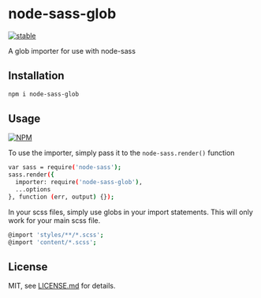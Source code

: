 # node-sass-glob

[![stable](http://badges.github.io/stability-badges/dist/stable.svg)](http://github.com/badges/stability-badges)

A glob importer for use with node-sass

## Installation

```bash
npm i node-sass-glob
```

## Usage

[![NPM](https://nodei.co/npm/node-sass-glob.png)](https://www.npmjs.com/package/node-sass-glob)

To use the importer, simply pass it to the `node-sass.render()` function

```bash
var sass = require('node-sass');
sass.render({
  importer: require('node-sass-glob'),
  ...options
}, function (err, output) {});
```
In your scss files, simply use globs in your import statements. This will only work for your main scss file.

```bash
@import 'styles/**/*.scss';
@import 'content/*.scss';
```

## License

MIT, see [LICENSE.md](http://github.com/njam3/video-element/blob/master/LICENSE.md) for details.
